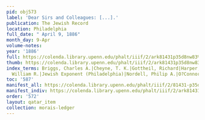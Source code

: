 ```yaml
---
pid: obj573
label: 'Dear Sirs and Colleagues: [...].'
publication: The Jewish Record
location: Philadelphia
full_date: " April 9, 1886"
month_day: 9-Apr
volume-notes:
year: '1886'
full: https://colenda.library.upenn.edu/phalt/iiif/2/ark81431p35d8nw83%2FSHA256E-s7005726--7d43e233e2951b93e74739c2024326c4c97edc795596b8dabb63253f7491ed44.jpeg/full/3500,/0/default.jpg
thumb: https://colenda.library.upenn.edu/phalt/iiif/2/ark81431p35d8nw83%2FSHA256E-s7005726--7d43e233e2951b93e74739c2024326c4c97edc795596b8dabb63253f7491ed44.jpeg/full/!200,200/0/default.jpg
index_terms: Briggs, Charles A.|Cheyne, T. K.|Gottheil, Richard|Harper, Robert F.|Harper,
  William R.|Jewish Exponent (Philadelphia)|Nordell, Philip A.|O?Connor, J. F. X.
toc: '587'
manifest_all: https://colenda.library.upenn.edu/phalt/iiif/2/81431-p35d8nw83/manifest
manifest_indiv: https://colenda.library.upenn.edu/phalt/iiif/2/ark81431p35d8nw83%2FSHA256E-s7005726--7d43e233e2951b93e74739c2024326c4c97edc795596b8dabb63253f7491ed44.jpeg
order: '572'
layout: qatar_item
collection: morais-ledger
---
```

